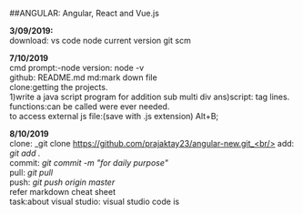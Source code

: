 ##ANGULAR:
 Angular, React and Vue.js

**3/09/2019:**<br/>
download:
vs code
node current version
git scm

**7/10/2019**<br/>
cmd prompt:-node  version: node -v<br/>
github: README.md
md:mark down file<br/>
clone:getting the projects. <br/>
1)write a java script program for addition sub multi div
ans)script: tag lines.<br/>
functions:can be called were ever needed.<br/>
to access external js file:<script src="myScript.js"></script>(save with .js extension)
Alt+B;<br/>

**8/10/2019**<br/>
clone: _git clone https://github.com/prajaktay23/angular-new.git_<br/>
add: _git add ._<br/>
commit: _git commit -m "for  daily purpose"_<br/>
pull: _git pull_<br/>
push: _git push origin master_<br/>
refer markdown cheat sheet<br/>
task:about visual studio:
visual studio code is 
